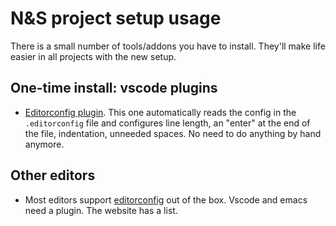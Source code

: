 # N&S project setup usage

There is a small number of tools/addons you have to install. They'll make life easier in all projects with the new setup.


## One-time install: vscode plugins

- [Editorconfig plugin](https://marketplace.visualstudio.com/items?itemName=EditorConfig.EditorConfig). This one automatically reads the config in the `.editorconfig` file and configures line length, an "enter" at the end of the file, indentation, unneeded spaces. No need to do anything by hand anymore.


## Other editors

- Most editors support [editorconfig](https://editorconfig.org/) out of the box. Vscode and emacs need a plugin. The website has a list.
